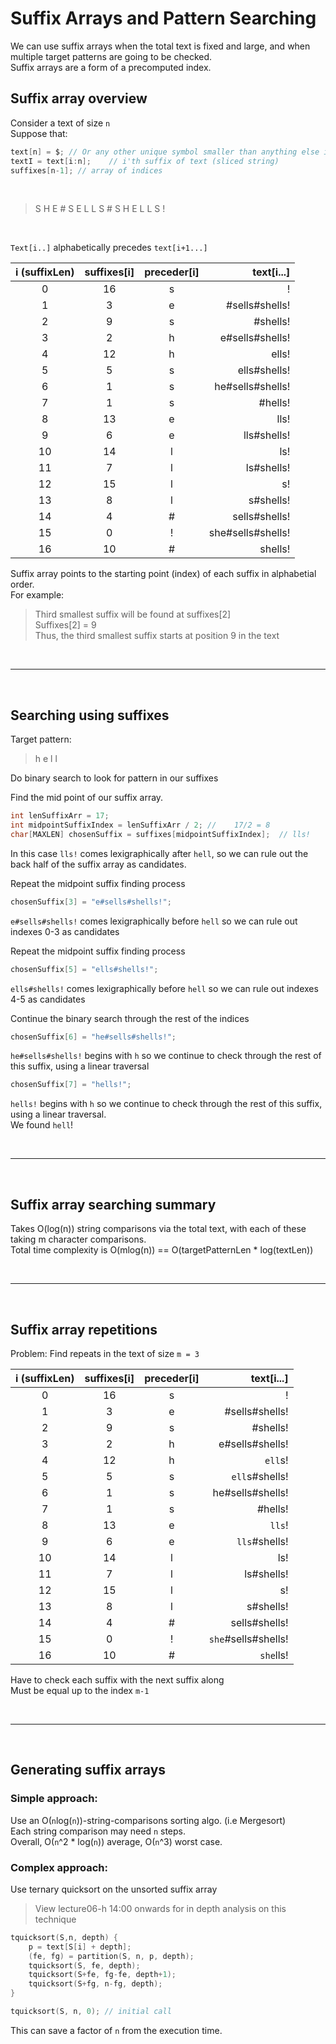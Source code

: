 # Suffix Arrays and Pattern Searching

We can use suffix arrays when the total text is fixed and large, and when multiple target patterns are going to be checked.<br>
Suffix arrays are a form of a precomputed index. <br>

## Suffix array overview

Consider a text of size `n`<br>
Suppose that:

```c
text[n] = $; // Or any other unique symbol smaller than anything else in the text
textI = text[i:n];    // i'th suffix of text (sliced string)
suffixes[n-1]; // array of indices
```

<br>

>S H E # S E L L S # S H E L L S !<br>

<br>

`Text[i..]` alphabetically precedes `text[i+1...]`<br>

|i (suffixLen)|suffixes[i]  |preceder[i]    |text[i...]       |
| :---:       |    :---:    |    :---:      |            ---: |
| 0           |16           |s              |!                |
| 1           |3            |e              |#sells#shells!   |
| 2           |9            |s              |#shells!         |
| 3           |2            |h              |e#sells#shells!  |
| 4           |12           |h              |ells!            |
| 5           |5            |s              |ells#shells!     |
| 6           |1            |s              |he#sells#shells! |
| 7           |1            |s              |#hells!          |
| 8           |13           |e              |lls!             |
| 9           |6            |e              |lls#shells!      |
| 10          |14           |l              |ls!              | 
| 11          |7            |l              |ls#shells!       |
| 12          |15           |l              |s!               |
| 13          |8            |l              |s#shells!        |
| 14          |4            |#              |sells#shells!    |
| 15          |0            |!              |she#sells#shells!|
| 16          |10           |#              |shells!          |

Suffix array points to the starting point (index) of each suffix in alphabetial order. <br>
For example:

>Third smallest suffix will be found at suffixes[2] <br>
>Suffixes[2] = 9 <br>
>Thus, the third smallest suffix starts at position 9 in the text <br>

<br>

---

<br>

## Searching using suffixes

Target pattern:

>h e l l <br>

Do binary search to look for pattern in our suffixes <br>

Find the mid point of our suffix array. <br>

```c
int lenSuffixArr = 17;
int midpointSuffixIndex = lenSuffixArr / 2; //    17/2 = 8
char[MAXLEN] chosenSuffix = suffixes[midpointSuffixIndex];  // lls!
```

In this case `lls!` comes lexigraphically after `hell`, so we can rule out the back half of the suffix array as candidates.<br>

Repeat the midpoint suffix finding process<br>

```c
chosenSuffix[3] = "e#sells#shells!";
```

`e#sells#shells!` comes lexigraphically before `hell` so we can rule out indexes 0-3 as candidates<br>

Repeat the midpoint suffix finding process<br>

```c
chosenSuffix[5] = "ells#shells!";
```

`ells#shells!` comes lexigraphically before `hell` so we can rule out indexes 4-5 as candidates<br>

Continue the binary search through the rest of the indices 

```c
chosenSuffix[6] = "he#sells#shells!";
```

`he#sells#shells!` begins with `h` so we continue to check through the rest of this suffix, using a linear traversal

```c
chosenSuffix[7] = "hells!";
```

`hells!` begins with `h` so we continue to check through the rest of this suffix, using a linear traversal. <br>
We found `hell`!<br>

<br>

---

<br>

## Suffix array searching summary

Takes O(log(n)) string comparisons via the total text, with each of these taking m character comparisons.<br>
Total time complexity is O(mlog(n)) == O(targetPatternLen * log(textLen))<br>

<br>

---

<br>

## Suffix array repetitions

Problem: Find repeats in the text of size `m = 3`

|i (suffixLen)|suffixes[i]  |preceder[i]    |text[i...]       |
| :---:       |    :---:    |    :---:      |            ---: |
| 0           |16           |s              |!                |
| 1           |3            |e              |#sells#shells!   |
| 2           |9            |s              |#shells!         |
| 3           |2            |h              |e#sells#shells!  |
| 4           |12           |h              |`ell`s!            |
| 5           |5            |s              |`ell`s#shells!     |
| 6           |1            |s              |he#sells#shells! |
| 7           |1            |s              |#hells!          |
| 8           |13           |e              |`lls`!             |
| 9           |6            |e              |`lls`#shells!      |
| 10          |14           |l              |ls!              | 
| 11          |7            |l              |ls#shells!       |
| 12          |15           |l              |s!               |
| 13          |8            |l              |s#shells!        |
| 14          |4            |#              |sells#shells!    |
| 15          |0            |!              |`she`#sells#shells!|
| 16          |10           |#              |`she`lls!          |

Have to check each suffix with the next suffix along<br>
Must be equal up to the index `m-1`<br>

<br>

---

<br>

## Generating suffix arrays

### Simple approach:

Use an O(`n`log(`n`))-string-comparisons sorting algo. (i.e Mergesort)<br>
Each string comparison may need `n` steps.<br>
Overall, O(`n`^2 * log(`n`)) average, O(`n`^3) worst case. <br>

### Complex approach:
Use ternary quicksort on the unsorted suffix array<br>

>View lecture06-h 14:00 onwards for in depth analysis on this technique

```c
tquicksort(S,n, depth) {
    p = text[S[i] + depth];
    (fe, fg) = partition(S, n, p, depth);
    tquicksort(S, fe, depth);
    tquicksort(S+fe, fg-fe, depth+1);
    tquicksort(S+fg, n-fg, depth);
}

tquicksort(S, n, 0); // initial call
```

This can save a factor of `n` from the execution time. <br>